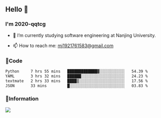 ## Hello 👋


### I'm 2020-qqtcg

- 🔭 I’m currently studying software engineering at Nanjing University. 
<!-- - 🌱 I’m currently learning MLsys and -->
<!-- - 👯 I’m looking to collaborate on ... -->
<!-- - 🤔 I’m looking for help with ... -->
<!-- - 💬 Ask me about ... -->
- 📫 How to reach me: mj1921761583@gmail.com
<!-- - 😄 Pronouns: ... -->
<!-- - ⚡ Fun fact: ... -->

### 🌱Code
<!--START_SECTION:waka-->

```txt
Python     7 hrs 55 mins   █████████████▓░░░░░░░░░░░   54.39 %
YAML       3 hrs 32 mins   ██████░░░░░░░░░░░░░░░░░░░   24.23 %
textmate   2 hrs 33 mins   ████▒░░░░░░░░░░░░░░░░░░░░   17.56 %
JSON       33 mins         █░░░░░░░░░░░░░░░░░░░░░░░░   03.83 %
```

<!--END_SECTION:waka-->

### 💬Information
![](https://github-readme-stats.vercel.app/api?username=2020-qqtcg&theme=buefy&hide_border=false)


<!-- <div align="center"> <img src="https://github-readme-activity-graph.vercel.app/graph?username=2020-qqtcg&theme=minimal" /> </div> -->



